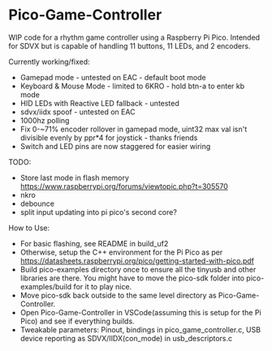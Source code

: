 # Pico-Game-Controller

WIP code for a rhythm game controller using a Raspberry Pi Pico. Intended for SDVX but is capable of handling 11 buttons, 11 LEDs, and 2 encoders.

Currently working/fixed:

- Gamepad mode - untested on EAC - default boot mode
- Keyboard & Mouse Mode - limited to 6KRO - hold btn-a to enter kb mode
- HID LEDs with Reactive LED fallback - untested
- sdvx/iidx spoof - untested on EAC
- 1000hz polling
- Fix 0-~71% encoder rollover in gamepad mode, uint32 max val isn't divisible evenly by ppr\*4 for joystick - thanks friends
- Switch and LED pins are now staggered for easier wiring

TODO:

- Store last mode in flash memory https://www.raspberrypi.org/forums/viewtopic.php?t=305570
- nkro
- debounce
- split input updating into pi pico's second core?

How to Use:

- For basic flashing, see README in build_uf2
- Otherwise, setup the C++ environment for the Pi Pico as per https://datasheets.raspberrypi.org/pico/getting-started-with-pico.pdf
- Build pico-examples directory once to ensure all the tinyusb and other libraries are there. You might have to move the pico-sdk folder into pico-examples/build for it to play nice.
- Move pico-sdk back outside to the same level directory as Pico-Game-Controller.
- Open Pico-Game-Controller in VSCode(assuming this is setup for the Pi Pico) and see if everything builds.
- Tweakable parameters: Pinout, bindings in pico_game_controller.c, USB device reporting as SDVX/IIDX(con_mode) in usb_descriptors.c
